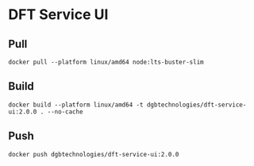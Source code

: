 # DFT Service UI

## Pull
```
docker pull --platform linux/amd64 node:lts-buster-slim
```

## Build
```
docker build --platform linux/amd64 -t dgbtechnologies/dft-service-ui:2.0.0 . --no-cache
```

## Push
```
docker push dgbtechnologies/dft-service-ui:2.0.0
```